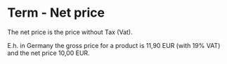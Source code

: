 #  Term - Net price 

The net price is the price without Tax (Vat).  

E.h. in Germany the gross price for a product is 11,90 EUR (with 19% VAT) and the net price 10,00 EUR.
